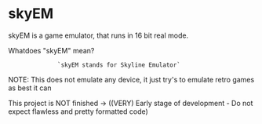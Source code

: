 # skyEM
skyEM is a game emulator, that runs in 16 bit real mode.

Whatdoes "skyEM" mean?

                  `skyEM stands for Skyline Emulator`

NOTE: This does not emulate any device, it just try's to emulate retro games as best it can

This project is NOT finished -> ((VERY) Early stage of development - Do not expect flawless and pretty formatted code)
